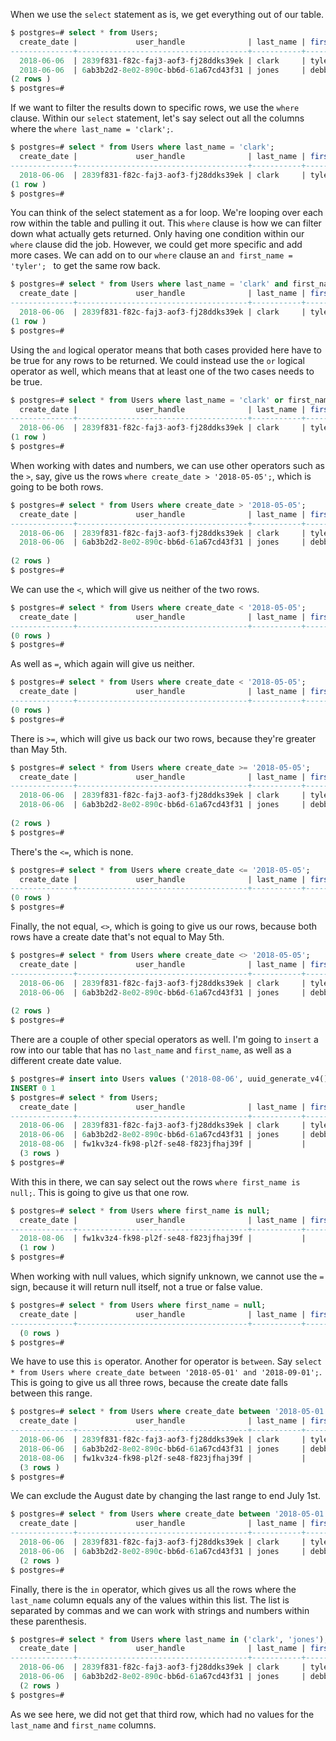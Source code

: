 When we use the `select` statement as is, we get everything out of our table. 

```sql 
$ postgres=# select * from Users; 
  create_date |             user_handle              | last_name | first _name 
--------------+--------------------------------------+-----------+-------------
  2018-06-06  | 2839f831-f82c-faj3-aof3-fj28ddks39ek | clark     | tyler  
  2018-06-06  | 6ab3b2d2-8e02-890c-bb6d-61a67cd43f31 | jones     | debbie    
(2 rows )
$ postgres=#
```

If we want to filter the results down to specific rows, we use the `where` clause. Within our `select` statement, let's say select out all the columns where the `where last_name = 'clark';`.

```sql 
$ postgres=# select * from Users where last_name = 'clark'; 
  create_date |             user_handle              | last_name | first _name 
--------------+--------------------------------------+-----------+-------------
  2018-06-06  | 2839f831-f82c-faj3-aof3-fj28ddks39ek | clark     | tyler    
(1 row )
$ postgres=#
```

You can think of the select statement as a for loop. We're looping over each row within the table and pulling it out. This `where` clause is how we can filter down what actually gets returned. Only having one condition within our `where` clause did the job. However, we could get more specific and add more cases. We can add on to our `where` clause an `and first_name = 'tyler'; ` to get the same row back. 

```sql 
$ postgres=# select * from Users where last_name = 'clark' and first_name = 'tyler'; 
  create_date |             user_handle              | last_name | first _name 
--------------+--------------------------------------+-----------+-------------
  2018-06-06  | 2839f831-f82c-faj3-aof3-fj28ddks39ek | clark     | tyler    
(1 row )
$ postgres=#
```

Using the `and` logical operator means that both cases provided here have to be true for any rows to be returned. We could instead use the `or` logical operator as well, which means that at least one of the two cases needs to be true.

```sql 
$ postgres=# select * from Users where last_name = 'clark' or first_name = 'tyler'; 
  create_date |             user_handle              | last_name | first _name 
--------------+--------------------------------------+-----------+-------------
  2018-06-06  | 2839f831-f82c-faj3-aof3-fj28ddks39ek | clark     | tyler    
(1 row )
$ postgres=#
```

When working with dates and numbers, we can use other operators such as the `>`, say, give us the rows `where create_date > '2018-05-05';`, which is going to be both rows. 

```sql 
$ postgres=# select * from Users where create_date > '2018-05-05'; 
  create_date |             user_handle              | last_name | first _name 
--------------+--------------------------------------+-----------+-------------
  2018-06-06  | 2839f831-f82c-faj3-aof3-fj28ddks39ek | clark     | tyler  
  2018-06-06  | 6ab3b2d2-8e02-890c-bb6d-61a67cd43f31 | jones     | debbie  
  
(2 rows )
$ postgres=#
```

We can use the `<`, which will give us neither of the two rows. 

```sql 
$ postgres=# select * from Users where create_date < '2018-05-05'; 
  create_date |             user_handle              | last_name | first _name 
--------------+--------------------------------------+-----------+-------------
(0 rows )
$ postgres=#
```

As well as `=`, which again will give us neither.

```sql 
$ postgres=# select * from Users where create_date < '2018-05-05'; 
  create_date |             user_handle              | last_name | first _name 
--------------+--------------------------------------+-----------+-------------
(0 rows )
$ postgres=#
```

There is `>=`, which will give us back our two rows, because they're greater than May 5th. 

```sql 
$ postgres=# select * from Users where create_date >= '2018-05-05'; 
  create_date |             user_handle              | last_name | first _name 
--------------+--------------------------------------+-----------+-------------
  2018-06-06  | 2839f831-f82c-faj3-aof3-fj28ddks39ek | clark     | tyler  
  2018-06-06  | 6ab3b2d2-8e02-890c-bb6d-61a67cd43f31 | jones     | debbie  
  
(2 rows )
$ postgres=#
```

There's the `<=`, which is none. 

```sql 
$ postgres=# select * from Users where create_date <= '2018-05-05'; 
  create_date |             user_handle              | last_name | first _name 
--------------+--------------------------------------+-----------+-------------
(0 rows )
$ postgres=#
```

Finally, the not equal, `<>`, which is going to give us our rows, because both rows have a create date that's not equal to May 5th.

```sql 
$ postgres=# select * from Users where create_date <> '2018-05-05'; 
  create_date |             user_handle              | last_name | first _name 
--------------+--------------------------------------+-----------+-------------
  2018-06-06  | 2839f831-f82c-faj3-aof3-fj28ddks39ek | clark     | tyler  
  2018-06-06  | 6ab3b2d2-8e02-890c-bb6d-61a67cd43f31 | jones     | debbie  
  
(2 rows )
$ postgres=#
```

There are a couple of other special operators as well. I'm going to `insert` a row into our table that has no `last_name` and `first_name`, as well as a different create date value. 

```sql 
$ postgres=# insert into Users values ('2018-08-06', uuid_generate_v4());
INSERT 0 1 
$ postgres=# select * from Users;
  create_date |             user_handle              | last_name | first _name 
--------------+--------------------------------------+-----------+-------------
  2018-06-06  | 2839f831-f82c-faj3-aof3-fj28ddks39ek | clark     | tyler  
  2018-06-06  | 6ab3b2d2-8e02-890c-bb6d-61a67cd43f31 | jones     | debbie  
  2018-08-06  | fw1kv3z4-fk98-pl2f-se48-f823jfhaj39f |           |
  (3 rows )
$ postgres=#
```

With this in there, we can say select out the rows `where first_name is null;`. This is going to give us that one row.

```sql
$ postgres=# select * from Users where first_name is null;
  create_date |             user_handle              | last_name | first _name 
--------------+--------------------------------------+-----------+-------------
  2018-08-06  | fw1kv3z4-fk98-pl2f-se48-f823jfhaj39f |           |
  (1 row )
$ postgres=#
```

When working with null values, which signify unknown, we cannot use the `=` sign, because it will return null itself, not a true or false value. 

```sql
$ postgres=# select * from Users where first_name = null;
  create_date |             user_handle              | last_name | first _name 
--------------+--------------------------------------+-----------+-------------
  (0 rows )
$ postgres=#
```

We have to use this `is` operator. Another for operator is `between`. Say `select * from Users where create_date between '2018-05-01' and '2018-09-01';`. This is going to give us all three rows, because the create date falls between this range.

```sql 
$ postgres=# select * from Users where create_date between '2018-05-01' and '2018-09-01';
  create_date |             user_handle              | last_name | first _name 
--------------+--------------------------------------+-----------+-------------
  2018-06-06  | 2839f831-f82c-faj3-aof3-fj28ddks39ek | clark     | tyler  
  2018-06-06  | 6ab3b2d2-8e02-890c-bb6d-61a67cd43f31 | jones     | debbie  
  2018-08-06  | fw1kv3z4-fk98-pl2f-se48-f823jfhaj39f |           |
  (3 rows )
$ postgres=#
```

We can exclude the August date by changing the last range to end July 1st. 

```sql 
$ postgres=# select * from Users where create_date between '2018-05-01' and '2018-07-01';
  create_date |             user_handle              | last_name | first _name 
--------------+--------------------------------------+-----------+-------------
  2018-06-06  | 2839f831-f82c-faj3-aof3-fj28ddks39ek | clark     | tyler  
  2018-06-06  | 6ab3b2d2-8e02-890c-bb6d-61a67cd43f31 | jones     | debbie  
  (2 rows )
$ postgres=#
```

Finally, there is the `in` operator, which gives us all the rows where the `last_name` column equals any of the values within this list. The list is separated by commas and we can work with strings and numbers within these parenthesis.

```sql 
$ postgres=# select * from Users where last_name in ('clark', 'jones');
  create_date |             user_handle              | last_name | first _name 
--------------+--------------------------------------+-----------+-------------
  2018-06-06  | 2839f831-f82c-faj3-aof3-fj28ddks39ek | clark     | tyler  
  2018-06-06  | 6ab3b2d2-8e02-890c-bb6d-61a67cd43f31 | jones     | debbie  
  (2 rows )
$ postgres=#
```

As we see here, we did not get that third row, which had no values for the `last_name` and `first_name` columns.
